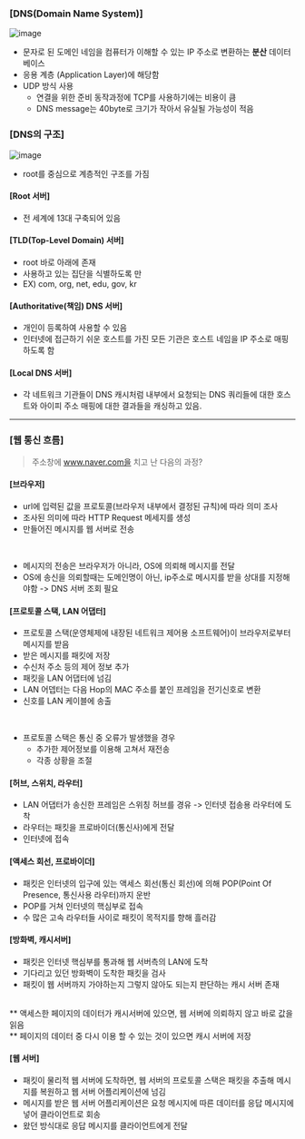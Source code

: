 ### [DNS(Domain Name System)]
![image](https://github.com/kuS2-computer-princess-kuS2/cs_study/assets/81477543/41582d11-e505-4f62-bd5c-6d91a58025b6)
* 문자로 된 도메인 네임을 컴퓨터가 이해할 수 있는 IP 주소로 변환하는 **분산** 데이터베이스
* 응용 계층 (Application Layer)에 해당함
* UDP 방식 사용
  * 연결을 위한 준비 동작과정에 TCP를 사용하기에는 비용이 큼
  * DNS message는 40byte로 크기가 작아서 유실될 가능성이 적음



### [DNS의 구조]
![image](https://github.com/kuS2-computer-princess-kuS2/cs_study/assets/81477543/96dfe524-eff5-41b9-b309-506f01422dc8)

* root를 중심으로 계층적인 구조를 가짐


#### [Root 서버]
* 전 세계에 13대 구축되어 있음

#### [TLD(Top-Level Domain) 서버]
* root 바로 아래에 존재
* 사용하고 있는 집단을 식별하도록 만
* EX) com, org, net, edu, gov, kr

#### [Authoritative(책임) DNS 서버]
* 개인이 등록하여 사용할 수 있음
* 인터넷에 접근하기 쉬운 호스트를 가진 모든 기관은 호스트 네임을 IP 주소로 매핑하도록 함

#### [Local DNS 서버]
* 각 네트워크 기관들이 DNS 캐시처럼 내부에서 요청되는 DNS 쿼리들에 대한 호스트와 아이피 주소 매핑에 대한 결과들을 캐싱하고 있음.


___

### [웹 통신 흐름]
> 주소창에 www.naver.com을 치고 난 다음의 과정?

#### [브라우저]

* url에 입력된 값을 프로토콜(브라우저 내부에서 결정된 규칙)에 따라 의미 조사
* 조사된 의미에 따라 HTTP Request 메세지를 생성
* 만들어진 메시지를 웹 서버로 전송
<br/>

* 메시지의 전송은 브라우저가 아니라, OS에 의뢰해 메시지를 전달
* OS에 송신을 의뢰할때는 도메인명이 아닌, ip주소로 메시지를 받을 상대를 지정해야함 -> DNS 서버 조회 필요

#### [프로토콜 스택, LAN 어댑터]

* 프로토콜 스택(운영체제에 내장된 네트워크 제어용 소프트웨어)이 브라우저로부터 메시지를 받음
* 받은 메시지를 패킷에 저장
* 수신처 주소 등의 제어 정보 추가
* 패킷을 LAN 어댑터에 넘김
* LAN 어뎁터는 다음 Hop의 MAC 주소를 붙인 프레임을 전기신호로 변환
* 신호를 LAN 케이블에 송출

​
* 프로토콜 스택은 통신 중 오류가 발생했을 경우
  * 추가한 제어정보를 이용해 고쳐서 재전송
  * 각종 상황을 조절

#### [허브, 스위치, 라우터]

* LAN 어댑터가 송신한 프레임은 스위칭 허브를 경유 -> 인터넷 접송용 라우터에 도착
* 라우터는 패킷을 프로바이더(통신사)에게 전달
* 인터넷에 접속

#### [액세스 회선, 프로바이더]

* 패킷은 인터넷의 입구에 있는 액세스 회선(통신 회선)에 의해 POP(Point Of Presence, 통신사용 라우터)까지 운반
* POP를 거쳐 인터넷의 핵심부로 접속
* 수 많은 고속 라우터들 사이로 패킷이 목적지를 향해 흘러감

#### [방화벽, 캐시서버]

* 패킷은 인터넷 핵심부를 통과해 웹 서버측의 LAN에 도착
* 기다리고 있던 방화벽이 도착한 패킷을 검사
* 패킷이 웹 서버까지 가야하는지 그렇지 않아도 되는지 판단하는 캐시 서버 존재

​<br/>
** 액세스한 페이지의 데이터가 캐시서버에 있으면, 웹 서버에 의뢰하지 않고 바로 값을 읽음
<br/>
** 페이지의 데이터 중 다시 이용 할 수 있는 것이 있으면 캐시 서버에 저장

#### [웹 서버]

* 패킷이 물리적 웹 서버에 도착하면, 웹 서버의 프로토콜 스택은 패킷을 추출해 메시지를 복원하고 웹 서버 어플리케이션에 넘김
* 메시지를 받은 웹 서버 어플리케이션은 요청 메시지에 따른 데이터를 응답 메시지에 넣어 클라이언트로 회송
* 왔던 방식대로 응답 메시지를 클라이언트에게 전달

​
